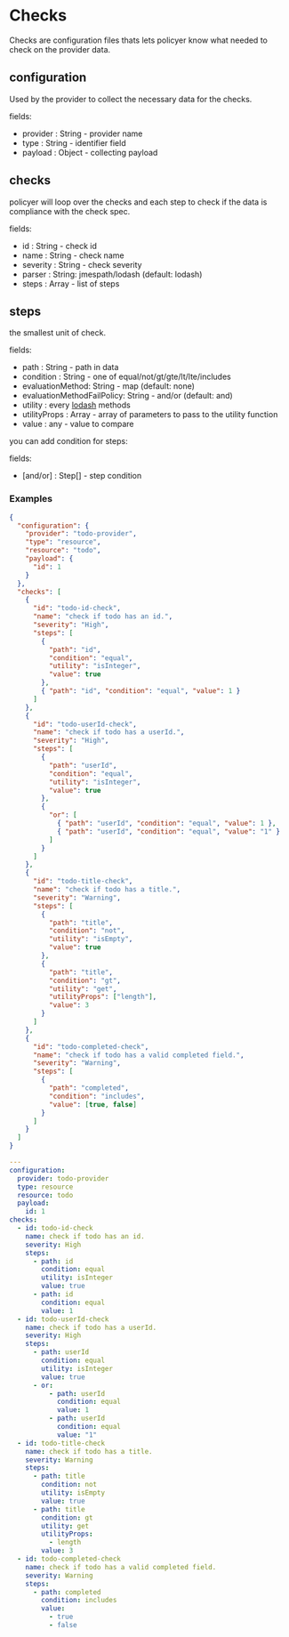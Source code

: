 # Checks

Checks are configuration files thats lets policyer know what needed to check on the provider data.

## configuration

Used by the provider to collect the necessary data for the checks.

fields:

- provider : String - provider name
- type : String - identifier field
- payload : Object - collecting payload

## checks

policyer will loop over the checks and each step to check if the data is compliance with the check spec.

fields:

- id : String - check id
- name : String - check name
- severity : String - check severity
- parser : String: jmespath/lodash (default: lodash)
- steps : Array - list of steps

## steps

the smallest unit of check.

fields:

- path : String - path in data
- condition : String - one of equal/not/gt/gte/lt/lte/includes
- evaluationMethod: String - map (default: none)
- evaluationMethodFailPolicy: String - and/or (default: and)
- utility : every [lodash](https://lodash.com/docs/) methods
- utilityProps : Array - array of parameters to pass to the utility function
- value : any - value to compare

you can add condition for steps:

fields:

- [and/or] : Step[] - step condition

### Examples

```json
{
  "configuration": {
    "provider": "todo-provider",
    "type": "resource",
    "resource": "todo",
    "payload": {
      "id": 1
    }
  },
  "checks": [
    {
      "id": "todo-id-check",
      "name": "check if todo has an id.",
      "severity": "High",
      "steps": [
        {
          "path": "id",
          "condition": "equal",
          "utility": "isInteger",
          "value": true
        },
        { "path": "id", "condition": "equal", "value": 1 }
      ]
    },
    {
      "id": "todo-userId-check",
      "name": "check if todo has a userId.",
      "severity": "High",
      "steps": [
        {
          "path": "userId",
          "condition": "equal",
          "utility": "isInteger",
          "value": true
        },
        {
          "or": [
            { "path": "userId", "condition": "equal", "value": 1 },
            { "path": "userId", "condition": "equal", "value": "1" }
          ]
        }
      ]
    },
    {
      "id": "todo-title-check",
      "name": "check if todo has a title.",
      "severity": "Warning",
      "steps": [
        {
          "path": "title",
          "condition": "not",
          "utility": "isEmpty",
          "value": true
        },
        {
          "path": "title",
          "condition": "gt",
          "utility": "get",
          "utilityProps": ["length"],
          "value": 3
        }
      ]
    },
    {
      "id": "todo-completed-check",
      "name": "check if todo has a valid completed field.",
      "severity": "Warning",
      "steps": [
        {
          "path": "completed",
          "condition": "includes",
          "value": [true, false]
        }
      ]
    }
  ]
}
```

```yaml
---
configuration:
  provider: todo-provider
  type: resource
  resource: todo
  payload:
    id: 1
checks:
  - id: todo-id-check
    name: check if todo has an id.
    severity: High
    steps:
      - path: id
        condition: equal
        utility: isInteger
        value: true
      - path: id
        condition: equal
        value: 1
  - id: todo-userId-check
    name: check if todo has a userId.
    severity: High
    steps:
      - path: userId
        condition: equal
        utility: isInteger
        value: true
      - or:
          - path: userId
            condition: equal
            value: 1
          - path: userId
            condition: equal
            value: "1"
  - id: todo-title-check
    name: check if todo has a title.
    severity: Warning
    steps:
      - path: title
        condition: not
        utility: isEmpty
        value: true
      - path: title
        condition: gt
        utility: get
        utilityProps:
          - length
        value: 3
  - id: todo-completed-check
    name: check if todo has a valid completed field.
    severity: Warning
    steps:
      - path: completed
        condition: includes
        value:
          - true
          - false
```
